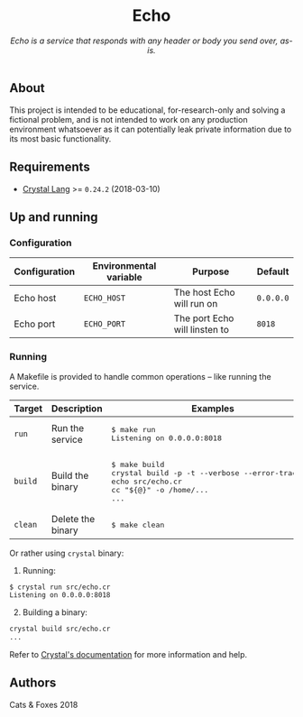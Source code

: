 <h1 align="center">Echo</h1>

<div align="center">
    <i>Echo is a service that responds with any header or body you send over, as-is.</i>
</div>
<br>

## About

This project is intended to be educational, for-research-only and solving a fictional problem, and is not intended to work on any production environment whatsoever as it can potentially leak private information due to its most basic functionality.

## Requirements

* [Crystal Lang](https://crystal-lang.org/) >= `0.24.2` (2018-03-10)

## Up and running

### Configuration

| Configuration | Environmental variable | Purpose | Default |
|-|-|-|-|
| Echo host | `ECHO_HOST` | The host Echo will run on | `0.0.0.0` |
| Echo port | `ECHO_PORT` | The port Echo will linsten to | `8018` |

### Running

A Makefile is provided to handle common operations – like running the service.

| Target | Description | Examples |
|-|-|-|
| `run` | Run the service | <pre>$ make run<br>Listening on 0.0.0.0:8018</pre> |
| `build` | Build the binary | <pre>$ make build<br>crystal build -p -t --verbose --error-trace -o echo src/echo.cr<br>cc "${@}" -o /home/...<br>...<br></pre>
| `clean` | Delete the binary | <pre>$ make clean</pre> |

Or rather using `crystal` binary:

1. Running:
```bash
$ crystal run src/echo.cr
Listening on 0.0.0.0:8018
```

2. Building a binary:
```bash
crystal build src/echo.cr
...
```
Refer to [Crystal's documentation](https://crystal-lang.org/docs/using_the_compiler/) for more information and help.

## Authors

Cats & Foxes 2018
